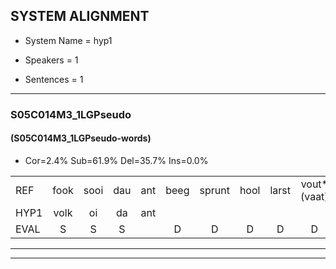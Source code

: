 
## SYSTEM ALIGNMENT

- System Name = hyp1

- Speakers = 1

- Sentences = 1

---

### S05C014M3_1LGPseudo

#### (S05C014M3_1LGPseudo-words)

- Cor=2.4%	Sub=61.9%	Del=35.7%	Ins=0.0%

|  |  |  |  |  |  |  |  |  |  |  |  |  |  |  |  |  |  |  |  |  |  |  |  |  |  |  |  |  |  |  |  |  |  |  |  |  |  |  |  |  |  |  |
|:--- |:---:|:---:|:---:|:---:|:---:|:---:|:---:|:---:|:---:|:---:|:---:|:---:|:---:|:---:|:---:|:---:|:---:|:---:|:---:|:---:|:---:|:---:|:---:|:---:|:---:|:---:|:---:|:---:|:---:|:---:|:---:|:---:|:---:|:---:|:---:|:---:|:---:|:---:|:---:|:---:|:---:|:---:|
| REF | fook | sooi | dau | ant | beeg | sprunt | hool | larst | vout*(vaat) | zwoei | fam | rachts | vaap | sprieuw | keng | swoers | doer | * | plirt | jien | blard | guul | hoekt | neeuw | noork | vid | zans | leum | haans | spaai | sjalt | * | heik | sank | roen | frijk | eem | schard | grek | dron | snaaf | stuid*(stout) |
| HYP1 | volk | oi | da | ant |  |  |  |  |  |  |  |  |  |  |  |  |  |  |  | d | efen | a | samrag | fa | jo | eno | oor | e | mnu | bea | hoe | g | uh | sem | uhmm | al | hoet | ek | sam | werk | uhm | aezak |
| EVAL | S | S | S |  | D | D | D | D | D | D | D | D | D | D | D | D | D | D | D | S | S | S | S | S | S | S | S | S | S | S | S | S | S | S | S | S | S | S | S | S | S | S |
---

---
